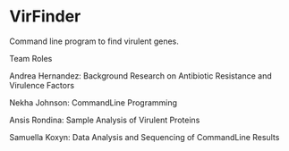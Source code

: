 # VirFinder
Command line program to find virulent genes. 

Team Roles

Andrea Hernandez: Background Research on Antibiotic Resistance and Virulence Factors

Nekha Johnson: CommandLine Programming

Ansis Rondina: Sample Analysis of Virulent Proteins

Samuella Koxyn: Data Analysis and Sequencing of CommandLine Results
